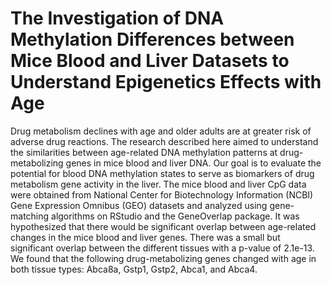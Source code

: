 # The Investigation of DNA Methylation Differences between Mice Blood and Liver Datasets to Understand Epigenetics Effects with Age

Drug metabolism declines with age and older adults are at greater risk of adverse drug reactions. The
research described here aimed to understand the similarities between age-related DNA methylation
patterns at drug-metabolizing genes in mice blood and liver DNA. Our goal is to evaluate the potential for
blood DNA methylation states to serve as biomarkers of drug metabolism gene activity in the liver. The
mice blood and liver CpG data were obtained from National Center for Biotechnology Information
(NCBI) Gene Expression Omnibus (GEO) datasets and analyzed using gene-matching algorithms on
RStudio and the GeneOverlap package. It was hypothesized that there would be significant overlap
between age-related changes in the mice blood and liver genes. There was a small but significant overlap
between the different tissues with a p-value of 2.1e-13. We found that the following drug-metabolizing
genes changed with age in both tissue types: Abca8a, Gstp1, Gstp2, Abca1, and Abca4.
